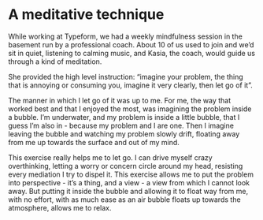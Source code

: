 # A meditative technique

While working at Typeform,  we had a weekly mindfulness session in the basement run by a professional coach. About 10 of us used to join and we’d sit in quiet, listening to calming music, and Kasia, the coach, would guide us through a kind of meditation.

She provided the high level instruction: “imagine your problem, the thing that is annoying or consuming you, imagine it very clearly, then let go of it”.

The manner in which I let go of it was up to me. For me, the way that worked best and that I enjoyed the most, was imagining the problem inside a bubble. I’m underwater, and my problem is inside a little bubble, that I guess I’m also in - because my problem and I are one. Then I imagine leaving the bubble and watching my problem slowly drift, floating away from me up towards the surface and out of my mind. 

This exercise really helps me to let go. I can drive myself crazy overthinking, letting a worry or concern circle around my head, resisting every mediation I try to dispel it. This exercise allows me to put the problem into perspective - it’s a thing, and a view - a view from which I cannot look away. But putting it inside the bubble and allowing it to float way from me, with no effort, with as much ease as an air bubble floats up towards the atmosphere, allows me to relax.

